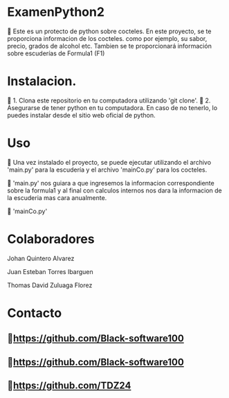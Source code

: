 # ExamenPython2

:notebook: Este es un protecto de python sobre cocteles. En este proyecto, se te proporciona informacion de los cocteles. como por ejemplo, su sabor, precio, grados de alcohol etc. Tambien se te proporcionará información sobre escuderías de Formula1 (F1)

# Instalacion.
:notebook: 1. Clona este repositorio en tu computadora utilizando 'git clone'.
:notebook: 2. Asegurarse de tener python en tu computadora. En caso de no tenerlo, lo puedes instalar desde el sitio web oficial de python.

# Uso
:notebook: Una vez instalado el proyecto, se puede ejecutar utilizando el archivo 'main.py' para la escudería y el archivo 'mainCo.py' para los cocteles.

:notebook: 'main.py' nos guiara a que ingresemos la informacion correspondiente sobre la formula1 y al final con calculos internos nos dara la informacion de la escuderia mas cara anualmente. 

:notebook: 'mainCo.py'

# Colaboradores
Johan Quintero Alvarez

Juan Esteban Torres Ibarguen

Thomas David Zuluaga Florez

# Contacto
## :bust_in_silhouette:https://github.com/Black-software100

## :bust_in_silhouette:https://github.com/Black-software100


## :bust_in_silhouette:https://github.com/TDZ24
